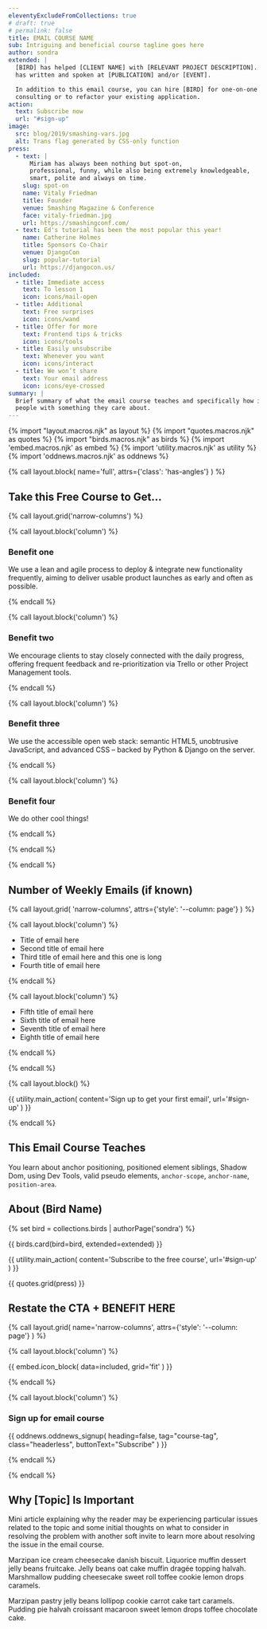 ```yaml
---
eleventyExcludeFromCollections: true
# draft: true
# permalink: false
title: EMAIL COURSE NAME
sub: Intriguing and beneficial course tagline goes here
author: sondra
extended: |
  [BIRD] has helped [CLIENT NAME] with [RELEVANT PROJECT DESCRIPTION]. [BIRD]
  has written and spoken at [PUBLICATION] and/or [EVENT].

  In addition to this email course, you can hire [BIRD] for one-on-one
  consulting or to refactor your existing application.
action:
  text: Subscribe now
  url: "#sign-up"
image:
  src: blog/2019/smashing-vars.jpg
  alt: Trans flag generated by CSS-only function
press:
  - text: |
      Miriam has always been nothing but spot-on,
      professional, funny, while also being extremely knowledgeable,
      smart, polite and always on time.
    slug: spot-on
    name: Vitaly Friedman
    title: Founder
    venue: Smashing Magazine & Conference
    face: vitaly-friedman.jpg
    url: https://smashingconf.com/
  - text: Ed's tutorial has been the most popular this year!
    name: Catherine Holmes
    title: Sponsors Co-Chair
    venue: DjangoCon
    slug: popular-tutorial
    url: https://djangocon.us/
included:
  - title: Immediate access
    text: To lesson 1
    icon: icons/mail-open
  - title: Additional
    text: Free surprises
    icon: icons/wand
  - title: Offer for more
    text: Frontend tips & tricks
    icon: icons/tools
  - title: Easily unsubscribe
    text: Whenever you want
    icon: icons/interact
  - title: We won’t share
    text: Your email address
    icon: icons/eye-crossed
summary: |
  Brief summary of what the email course teaches and specifically how it helps
  people with something they care about.
---
```


{% import "layout.macros.njk" as layout %}
{% import "quotes.macros.njk" as quotes %}
{% import "birds.macros.njk" as birds %}
{% import 'embed.macros.njk' as embed %}
{% import 'utility.macros.njk' as utility %}
{% import 'oddnews.macros.njk' as oddnews %}

{% call layout.block(
  name='full',
  attrs={'class': 'has-angles'}
) %}

## Take this Free Course to Get...

{% call layout.grid('narrow-columns') %}

{% call layout.block('column') %}

### Benefit one

We use a lean and agile process to deploy & integrate new functionality
frequently, aiming to deliver usable product launches as early and often as
possible.

{% endcall %}

{% call layout.block('column') %}

### Benefit two

We encourage clients to stay closely connected with the daily progress, offering
frequent feedback and re-prioritization via Trello or other Project Management
tools.

{% endcall %}

{% call layout.block('column') %}

### Benefit three

We use the accessible open web stack: semantic HTML5, unobtrusive JavaScript,
and advanced CSS – backed by Python & Django on the server.

{% endcall %}

{% call layout.block('column') %}

### Benefit four

We do other cool things!

{% endcall %}

{% endcall %}

{% endcall %}

<!-- Insert video intro, demo, image, or graphic here if relevant/available -->

## Number of Weekly Emails (if known)

{% call layout.grid(
  'narrow-columns',
  attrs={'style': '--column: page'}
) %}

{% call layout.block('column') %}

- Title of email here
- Second title of email here
- Third title of email here and this one is long
- Fourth title of email here

{% endcall %}

{% call layout.block('column') %}

- Fifth title of email here
- Sixth title of email here
- Seventh title of email here
- Eighth title of email here

{% endcall %}

{% endcall %}

{% call layout.block() %}

{{ utility.main_action(
  content='Sign up to get your first email',
  url='#sign-up'
) }}

{% endcall %}

<div style="margin-bottom: 1rem">

## This Email Course Teaches

You learn about anchor positioning, positioned element siblings, Shadow Dom,
using Dev Tools, valid pseudo elements, `anchor-scope`, `anchor-name`,
`position-area`.

</div>

## About (Bird Name)

{% set bird = collections.birds | authorPage('sondra') %}

{{ birds.card(bird=bird, extended=extended) }}

{{ utility.main_action(
  content='Subscribe to the free course',
  url='#sign-up'
) }}

{{ quotes.grid(press) }}

## <a id="sign-up">Restate the CTA + BENEFIT HERE</a>

{% call layout.grid(
  name='narrow-columns',
  attrs={'style': '--column: page'}
) %}

{% call layout.block('column') %}

{{ embed.icon_block(
  data=included,
  grid='fit'
) }}

{% endcall %}

{% call layout.block('column') %}

### Sign up for email course

{{ oddnews.oddnews_signup(
  heading=false,
  tag="course-tag",
  class="headerless",
  buttonText="Subscribe"
) }}

{% endcall %}

{% endcall %}

## Why [Topic] Is Important

Mini article explaining why the reader may be experiencing particular issues
related to the topic and some initial thoughts on what to consider in resolving
the problem with another soft invite to learn more about resolving the issue in
the email course.

Marzipan ice cream cheesecake danish biscuit. Liquorice muffin dessert jelly
beans fruitcake. Jelly beans oat cake muffin dragée topping halvah. Marshmallow
pudding cheesecake sweet roll toffee cookie lemon drops caramels.

Marzipan pastry jelly beans lollipop cookie carrot cake tart caramels. Pudding
pie halvah croissant macaroon sweet lemon drops toffee chocolate cake.
